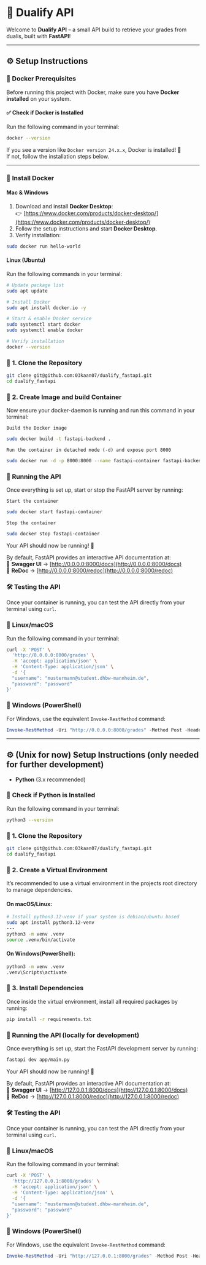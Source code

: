 # 🚀 Dualify API

Welcome to **Dualify API** – a small API build to retrieve your grades from dualis, built with **FastAPI**!  

---
## ⚙️ **Setup Instructions**

### 🐳 Docker Prerequisites  

Before running this project with Docker, make sure you have **Docker installed** on your system.  

#### ✅ **Check if Docker is Installed**  
Run the following command in your terminal:  
```sh
docker --version
```

If you see a version like `Docker version 24.x.x`, Docker is installed! 🎉  
If not, follow the installation steps below.  

---

### 🔹 **Install Docker**  

#### **Mac & Windows**  
1. Download and install **Docker Desktop**:  
   👉 [https://www.docker.com/products/docker-desktop/](https://www.docker.com/products/docker-desktop/)  
2. Follow the setup instructions and start **Docker Desktop**.  
3. Verify installation:  
```sh
sudo docker run hello-world
```

#### **Linux (Ubuntu)**  
Run the following commands in your terminal:  
```bash (ubuntu)
# Update package list
sudo apt update  

# Install Docker  
sudo apt install docker.io -y  

# Start & enable Docker service  
sudo systemctl start docker  
sudo systemctl enable docker  

# Verify installation  
docker --version  
```

### 🔹 **1. Clone the Repository**
```sh
git clone git@github.com:03kaan07/dualify_fastapi.git
cd dualify_fastapi
```
### 🔹 **2. Create Image and build Container**
Now ensure your docker-daemon is running and run this command in your terminal:

`Build the Docker image`
```sh
sudo docker build -t fastapi-backend .
```
`Run the container in detached mode (-d) and expose port 8000`
```sh
sudo docker run -d -p 8000:8000 --name fastapi-container fastapi-backend
```
### 🚀 Running the API

Once everything is set up, start or stop the FastAPI server by running:

`Start the container
`
```sh
sudo docker start fastapi-container
```
`Stop the container`
```sh
sudo docker stop fastapi-container
```
Your API should now be running! 🎉  

By default, FastAPI provides an interactive API documentation at:  
🔗 **Swagger UI** → [http://0.0.0.0:8000/docs](http://0.0.0.0:8000/docs)  
🔗 **ReDoc** → [http://0.0.0.0:8000/redoc](http://0.0.0.0:8000/redoc)  

### 🛠 **Testing the API**  

Once your container is running, you can test the API directly from your terminal using `curl`.  

### 🔹 **Linux/macOS**  
Run the following command in your terminal:  

```sh
curl -X 'POST' \
  'http://0.0.0.0:8000/grades' \
  -H 'accept: application/json' \
  -H 'Content-Type: application/json' \
  -d '{
  "username": "mustermann@student.dhbw-mannheim.de",
  "password": "password"
}'
```

### 🔹 **Windows (PowerShell)**  
For Windows, use the equivalent `Invoke-RestMethod` command:  

```powershell
Invoke-RestMethod -Uri "http://0.0.0.0:8000/grades" -Method Post -Headers @{ "accept"="application/json"; "Content-Type"="application/json" } -Body '{ "username": "mustermann@student.dhbw-mannheim.de", "password": "password" }'
```

---

## ⚙️ **(Unix for now) Setup Instructions (only needed for further development)**

- **Python** (3.x recommended)

### 🔹 **Check if Python is Installed**
Run the following command in your terminal:
```sh
python3 --version
```

### 🔹 **1. Clone the Repository**
```sh
git clone git@github.com:03kaan07/dualify_fastapi.git
cd dualify_fastapi
```
### 🔹 **2. Create a Virtual Environment**
It’s recommended to use a virtual environment in the projects root directory to manage dependencies.

#### **On macOS/Linux:**
```sh
# Install python3.12-venv if your system is debian/ubuntu based
sudo apt install python3.12-venv
---
python3 -m venv .venv
source .venv/bin/activate
```
#### **On Windows(PowerShell):**
```sh
python3 -m venv .venv
.venv\Scripts\activate
```
### 🔹 **3. Install Dependencies**
Once inside the virtual environment, install all required packages by running:

```sh
pip install -r requirements.txt
```
### 🚀 Running the API (locally for development)

Once everything is set up, start the FastAPI development server by running:

```sh
fastapi dev app/main.py
```
Your API should now be running! 🎉  

By default, FastAPI provides an interactive API documentation at:  
🔗 **Swagger UI** → [http://127.0.0.1:8000/docs](http://127.0.0.1:8000/docs)  
🔗 **ReDoc** → [http://127.0.0.1:8000/redoc](http://127.0.0.1:8000/redoc)  

### 🛠 **Testing the API**  

Once your container is running, you can test the API directly from your terminal using `curl`.  

### 🔹 **Linux/macOS**  
Run the following command in your terminal:  

```sh
curl -X 'POST' \
  'http://127.0.0.1:8000/grades' \
  -H 'accept: application/json' \
  -H 'Content-Type: application/json' \
  -d '{
  "username": "mustermann@student.dhbw-mannheim.de",
  "password": "password"
}'
```

### 🔹 **Windows (PowerShell)**  
For Windows, use the equivalent `Invoke-RestMethod` command:  

```powershell
Invoke-RestMethod -Uri "http://127.0.0.1:8000/grades" -Method Post -Headers @{ "accept"="application/json"; "Content-Type"="application/json" } -Body '{ "username": "mustermann@student.dhbw-mannheim.de", "password": "password" }'
```
